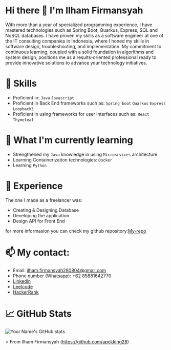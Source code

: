 # Hi there 👋 I'm Ilham Firmansyah
With more than a year of specialized programming experience, I have mastered technologies such as Spring
Boot, Quarkus, Express, SQL and NoSQL databases. I have proven my skills as a software engineer at one of
the IT consulting companies in Indonesia, where I honed my skills in software design, troubleshooting, and
implementation. My commitment to continuous learning, coupled with a solid foundation in algorithms and
system design, positions me as a results-oriented professional ready to provide innovative solutions to advance
your technology initiatives.

<!--
**apekking28/apekking28** is a ✨ _special_ ✨ repository because its `README.md` (this file) appears on your GitHub profile.

Here are some ideas to get you started:

- 🔭 I’m currently working on ...
- 🌱 I’m currently learning ...
- 👯 I’m looking to collaborate on ...
- 🤔 I’m looking for help with ...
- 💬 Ask me about ...
- 📫 How to reach me: ...
- 😄 Pronouns: ...
- ⚡ Fun fact: ...
-->

# 🚀 Skills
- Proficient in: `Java` `Javascript`
- Proficient in Back End frameworks such as: `Spring boot` `Quarkus` `Express` `Loopback3`
- Proficient in using frameworks for user interfaces such as: `React` `Thymeleaf`
  

# 🌱 What I'm currently learning
- Strengthened my `Java` knowledge in using `Microsrvices` architecture.
- Learning Containerization technologies: `Docker`
- Learning `Python` 

# 💼 Experience
The one I made as a freelancer was:
- Creating & Designing Database
- Developing the application
- Design API for Front End

for more informasion you can check my github repository:[My-repo](https://github.com/apekking28?tab=repositories)

# 📫 My contact:
- Email: ilham.firmansyah280804@gmail.com
- Phone number (Whatsapp): +62 85881642770
- [Linkedin](https://www.linkedin.com/in/ilham-firmansyah-61a91b20b/)
- [Leetcode](https://leetcode.com/Ilham28/)
- [HackerRank](https://www.hackerrank.com/apekking28?hr_r=1)
  
# 📈 GitHub Stats
![Your Name's GitHub stats](https://github-readme-stats.vercel.app/api?username=apekking28&show_icons=true&theme=radical)

⭐️ From Ilham Firmansyah (https://github.com/apekking28)




